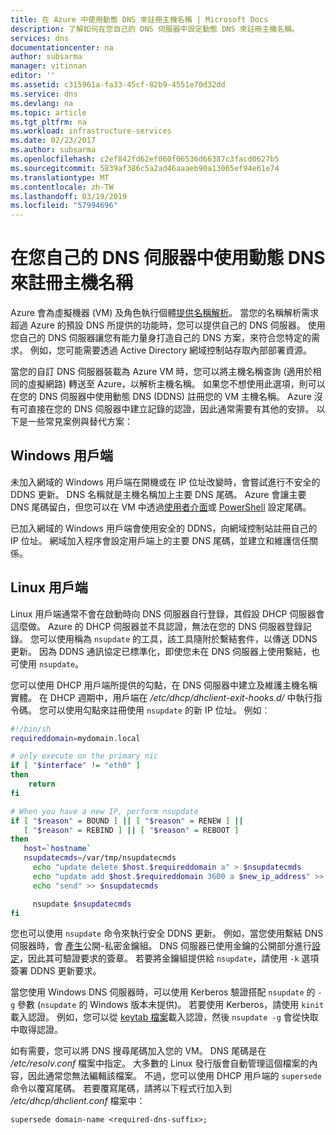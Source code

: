 ```yaml
---
title: 在 Azure 中使用動態 DNS 來註冊主機名稱 | Microsoft Docs
description: 了解如何在您自己的 DNS 伺服器中設定動態 DNS 來註冊主機名稱。
services: dns
documentationcenter: na
author: subsarma
manager: vitinnan
editor: ''
ms.assetid: c315961a-fa33-45cf-82b9-4551e70d32dd
ms.service: dns
ms.devlang: na
ms.topic: article
ms.tgt_pltfrm: na
ms.workload: infrastructure-services
ms.date: 02/23/2017
ms.author: subsarma
ms.openlocfilehash: c2ef842fd62ef060f06536d66387c3facd0627b5
ms.sourcegitcommit: 5839af386c5a2ad46aaaeb90a13065ef94e61e74
ms.translationtype: MT
ms.contentlocale: zh-TW
ms.lasthandoff: 03/19/2019
ms.locfileid: "57994696"
---
```

# <a name="use-dynamic-dns-to-register-hostnames-in-your-own-dns-server"></a>在您自己的 DNS 伺服器中使用動態 DNS 來註冊主機名稱

Azure 會為虛擬機器 (VM) 及角色執行個體[提供名稱解析](virtual-networks-name-resolution-for-vms-and-role-instances.md)。 當您的名稱解析需求超過 Azure 的預設 DNS 所提供的功能時，您可以提供自己的 DNS 伺服器。 使用您自己的 DNS 伺服器讓您有能力量身打造自己的 DNS 方案，來符合您特定的需求。 例如，您可能需要透過 Active Directory 網域控制站存取內部部署資源。

當您的自訂 DNS 伺服器裝載為 Azure VM 時，您可以將主機名稱查詢 (適用於相同的虛擬網路) 轉送至 Azure，以解析主機名稱。 如果您不想使用此選項，則可以在您的 DNS 伺服器中使用動態 DNS (DDNS) 註冊您的 VM 主機名稱。 Azure 沒有可直接在您的 DNS 伺服器中建立記錄的認證，因此通常需要有其他的安排。 以下是一些常見案例與替代方案：

## <a name="windows-clients"></a>Windows 用戶端
未加入網域的 Windows 用戶端在開機或在 IP 位址改變時，會嘗試進行不安全的 DDNS 更新。 DNS 名稱就是主機名稱加上主要 DNS 尾碼。 Azure 會讓主要 DNS 尾碼留白，但您可以在 VM 中透過[使用者介面](https://technet.microsoft.com/library/cc794784.aspx)或 [PowerShell](/powershell/module/dnsclient/set-dnsclient) 設定尾碼。

已加入網域的 Windows 用戶端會使用安全的 DDNS，向網域控制站註冊自己的 IP 位址。 網域加入程序會設定用戶端上的主要 DNS 尾碼，並建立和維護信任關係。

## <a name="linux-clients"></a>Linux 用戶端
Linux 用戶端通常不會在啟動時向 DNS 伺服器自行登錄，其假設 DHCP 伺服器會這麼做。 Azure 的 DHCP 伺服器並不具認證，無法在您的 DNS 伺服器登錄記錄。 您可以使用稱為 `nsupdate` 的工具，該工具隨附於繫結套件，以傳送 DDNS 更新。 因為 DDNS 通訊協定已標準化，即使您未在 DNS 伺服器上使用繫結，也可使用 `nsupdate`。

您可以使用 DHCP 用戶端所提供的勾點，在 DNS 伺服器中建立及維護主機名稱實體。 在 DHCP 週期中，用戶端在 */etc/dhcp/dhclient-exit-hooks.d/* 中執行指令碼。 您可以使用勾點來註冊使用 `nsupdate` 的新 IP 位址。 例如︰

```bash
#!/bin/sh
requireddomain=mydomain.local

# only execute on the primary nic
if [ "$interface" != "eth0" ]
then
    return
fi

# When you have a new IP, perform nsupdate
if [ "$reason" = BOUND ] || [ "$reason" = RENEW ] ||
   [ "$reason" = REBIND ] || [ "$reason" = REBOOT ]
then
   host=`hostname`
   nsupdatecmds=/var/tmp/nsupdatecmds
     echo "update delete $host.$requireddomain a" > $nsupdatecmds
     echo "update add $host.$requireddomain 3600 a $new_ip_address" >> $nsupdatecmds
     echo "send" >> $nsupdatecmds

     nsupdate $nsupdatecmds
fi
```

您也可以使用 `nsupdate` 命令來執行安全 DDNS 更新。 例如，當您使用繫結 DNS 伺服器時，會 [產生](http://linux.yyz.us/nsupdate/)公開-私密金鑰組。 DNS 伺服器已使用金鑰的公開部分進行[設定](http://linux.yyz.us/dns/ddns-server.html)，因此其可驗證要求的簽章。 若要將金鑰組提供給 `nsupdate`，請使用 `-k` 選項簽署 DDNS 更新要求。

當您使用 Windows DNS 伺服器時，可以使用 Kerberos 驗證搭配 `nsupdate` 的 `-g` 參數 (`nsupdate` 的 Windows 版本未提供)。 若要使用 Kerberos，請使用 `kinit` 載入認證。 例如，您可以從 [keytab 檔案](https://www.itadmintools.com/2011/07/creating-kerberos-keytab-files.html)載入認證，然後 `nsupdate -g` 會從快取中取得認證。

如有需要，您可以將 DNS 搜尋尾碼加入您的 VM。 DNS 尾碼是在 */etc/resolv.conf* 檔案中指定。 大多數的 Linux 發行版會自動管理這個檔案的內容，因此通常您無法編輯該檔案。 不過，您可以使用 DHCP 用戶端的 `supersede` 命令以覆寫尾碼。 若要覆寫尾碼，請將以下程式行加入到 */etc/dhcp/dhclient.conf* 檔案中：

```
supersede domain-name <required-dns-suffix>;
```
